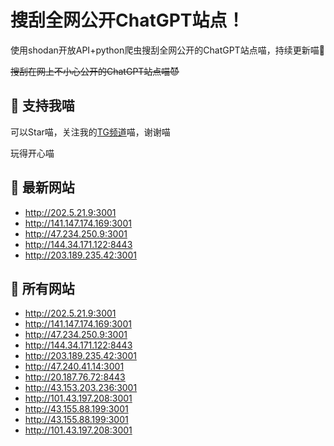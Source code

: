 # 搜刮全网公开ChatGPT站点！

使用shodan开放API+python爬虫搜刮全网公开的ChatGPT站点喵，持续更新喵🥳

~~搜刮在网上不小心公开的ChatGPT站点喵😈~~

## 🚀 支持我喵

可以Star喵，关注我的[TG频道](https://t.me/puddin_share)喵，谢谢喵

玩得开心喵

## 📖 最新网站

- http://202.5.21.9:3001
- http://141.147.174.169:3001
- http://47.234.250.9:3001
- http://144.34.171.122:8443
- http://203.189.235.42:3001


## 📖 所有网站

- http://202.5.21.9:3001
- http://141.147.174.169:3001
- http://47.234.250.9:3001
- http://144.34.171.122:8443
- http://203.189.235.42:3001
- http://47.240.41.14:3001
- http://20.187.76.72:8443
- http://43.153.203.236:3001
- http://101.43.197.208:3001
- http://43.155.88.199:3001
- http://43.155.88.199:3001
- http://101.43.197.208:3001


